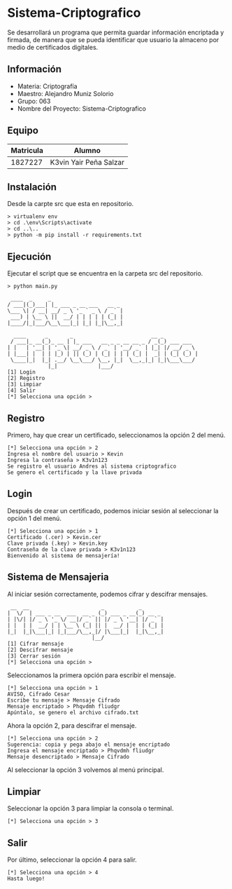 # Sistema-Criptografico
Se desarrollará un programa que permita guardar información encriptada y firmada, de manera que se pueda identificar que usuario la almaceno por medio de certificados digitales.
## Información
- Materia: Criptografía
- Maestro: Alejandro Muniz Solorio
- Grupo: 063
- Nombre del Proyecto: Sistema-Criptografico
## Equipo
| Matricula | Alumno |
| --- | --- |
| 1827227 | K3vin Yair Peña Salzar |

## Instalación
Desde la carpte src que esta en repositorio.
```	
> virtualenv env
> cd .\env\Scripts\activate
> cd ..\..
> python -m pip install -r requirements.txt
```
## Ejecución
Ejecutar el script que se encuentra en la carpeta src del repositorio.

```	
> python main.py
```
```
 ____  _     _
/ ___|(_)___| |_ ___ _ __ ___   __ _
\___ \| / __| __/ _ \ '_ ` _ \ / _` |
 ___) | \__ \ ||  __/ | | | | | (_| |
|____/|_|___/\__\___|_| |_| |_|\__,_|

  ____      _       _                         __ _
 / ___|_ __(_)_ __ | |_ ___   __ _ _ __ __ _ / _(_) ___ ___
| |   | '__| | '_ \| __/ _ \ / _` | '__/ _` | |_| |/ __/ _ \
| |___| |  | | |_) | || (_) | (_| | | | (_| |  _| | (_| (_) |
 \____|_|  |_| .__/ \__\___/ \__, |_|  \__,_|_| |_|\___\___/
             |_|             |___/
[1] Login
[2] Registro
[3] Limpiar
[4] Salir
[*] Selecciona una opción >
```
## Registro
Primero, hay que crear un certificado, seleccionamos la opción 2 del menú.
```
[*] Selecciona una opción > 2
Ingresa el nombre del usuario > Kevin
Ingresa la contraseña > K3v1n123
Se registro el usuario Andres al sistema criptografico
Se genero el certificado y la llave privada
```
## Login
Después de crear un certificado, podemos iniciar sesión al seleccionar la opción 1 del menú.
```
[*] Selecciona una opción > 1
Certificado (.cer) > Kevin.cer
Clave privada (.key) > Kevin.key
Contraseña de la clave privada > K3v1n123
Bienvenido al sistema de mensajería!
```
## Sistema de Mensajeria
Al iniciar sesión correctamente, podemos cifrar y descifrar mensajes. 
```
 __  __                       _           _
|  \/  | ___ _ __  ___  __ _ (_) ___ _ __(_) __ _
| |\/| |/ _ \ '_ \/ __|/ _` || |/ _ \ '__| |/ _` |
| |  | |  __/ | | \__ \ (_| || |  __/ |  | | (_| |
|_|  |_|\___|_| |_|___/\__,_|/ |\___|_|  |_|\__,_|
                           |__/
[1] Cifrar mensaje
[2] Descifrar mensaje
[3] Cerrar sesión
[*] Selecciona una opción >
```
Seleccionamos la primera opción para escribir el mensaje.
```
[*] Selecciona una opción > 1
AVISO, Cifrado Cesar
Escribe tu mensaje > Mensaje Cifrado
Mensaje encriptado > Phqvdmh fliudgr
Apúntalo, se genero el archivo cifrado.txt
```
Ahora la opción 2, para descifrar el mensaje.
```
[*] Selecciona una opción > 2
Sugerencia: copia y pega abajo el mensaje encriptado
Ingresa el mensaje encriptado > Phqvdmh fliudgr
Mensaje desencriptado > Mensaje Cifrado
```
Al seleccionar la opción 3 volvemos al menú principal.
## Limpiar
Seleccionar la opción 3 para limpiar la consola o terminal.
```
[*] Selecciona una opción > 3
```
## Salir
Por último, seleccionar la opción 4 para salir.
```
[*] Selecciona una opción > 4
Hasta luego!
```
